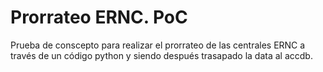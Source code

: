 # Prorrateo ERNC. PoC

Prueba de conscepto para realizar el prorrateo de las centrales ERNC a través de un código python y siendo después trasapado la data al accdb.